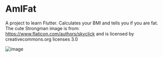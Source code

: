 # AmIFat

A project to learn Flutter. Calculates your BMI and tells you if you are fat.
The cute Strongman image is from:
https://www.flaticon.com/authors/skyclick and is licensed by creativecommons.org licenses 3.0			   

![image](https://user-images.githubusercontent.com/51034804/58516604-89d3e480-8176-11e9-82d2-9db35eb16838.png)

